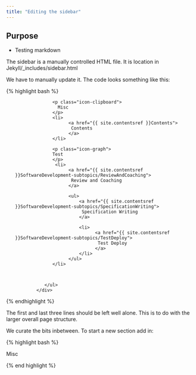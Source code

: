 ```yaml
---
title: "Editing the sidebar"
---
```


## Purpose
- Testing markdown


The sidebar is a manually controlled HTML file. It is location in Jekyll/_includes/sidebar.html

We have to manually update it. The code looks something like this:

{% highlight bash %}

<div class="catbloc-collection">
     <div class="catbloc">          
            <ul class="sidebar-post">


                  <p class="icon-clipboard">
                    Misc
                  </p>
                  <li>
                        <a href="{{ site.contentsref }}Contents">
                         Contents
                        </a>
                  </li> 

                  <p class="icon-graph">
                  Test
                  </p>                             
                   <li>
                        <a href="{{ site.contentsref }}SoftwareDevelopment-subtopics/ReviewAndCoaching">
                         Review and Coaching
                        </a>

                        <ul>
                            <a href="{{ site.contentsref }}SoftwareDevelopment-subtopics/SpecificationWriting">
                             Specification Writing
                            </a>

                            <li>
                                  <a href="{{ site.contentsref }}SoftwareDevelopment-subtopics/TestDeploy">
                                   Test Deploy
                                  </a>
                            </li>
                        </ul> 
                  </li>



               </ul>
            </div>
</div>

{% endhighlight %}

The first and last three lines should be left well alone. This is to do with the larger overall page structure.

We curate the bits inbetween. To start a new section add in:

{% highlight bash %}

<p class="icon-clipboard">
	Misc
</p>

{% end highlight %}